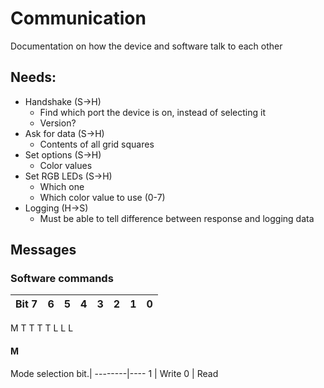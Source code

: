 # Communication

Documentation on how the device and software talk to each other

## Needs:
- Handshake (S-\>H)
	- Find which port the device is on, instead of selecting it
	- Version?
- Ask for data (S-\>H)
	- Contents of all grid squares
- Set options (S-\>H)
	- Color values
- Set RGB LEDs (S-\>H)
	- Which one
	- Which color value to use (0-7)
- Logging (H-\>S)
	- Must be able to tell difference between response and logging data

## Messages

### Software commands

Bit 7 | 6 | 5 | 4 | 3 | 2 | 1 | 0
------|---|---|---|---|---|---|---
M		T	T	T	T	L	L	L

#### M
Mode selection bit.|
--------|----
1 | Write
0 | Read
